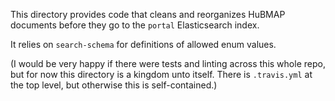 This directory provides code that cleans and reorganizes HuBMAP documents
before they go to the `portal` Elasticsearch index.

It relies on `search-schema` for definitions of allowed enum values.

(I would be very happy if there were tests and linting across this whole repo, but for now this directory is a kingdom unto itself.
There is `.travis.yml` at the top level, but otherwise this is self-contained.)
